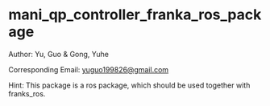 # mani_qp_controller_franka_ros_package

Author: Yu, Guo & Gong, Yuhe

Corresponding Email: yuguo199826@gmail.com

Hint: This package is a ros package, which should be used together with franks_ros.

